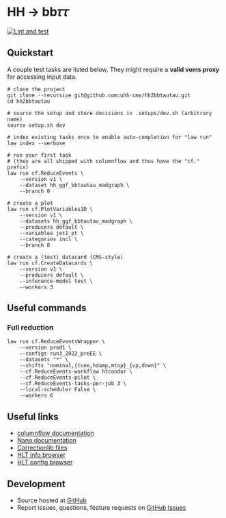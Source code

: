 # HH → bb𝜏𝜏

[![Lint and test](https://github.com/uhh-cms/hh2bbtautau/actions/workflows/lint_and_test.yaml/badge.svg)](https://github.com/uhh-cms/hh2bbtautau/actions/workflows/lint_and_test.yaml)

## Quickstart

A couple test tasks are listed below.
They might require a **valid voms proxy** for accessing input data.

```shell
# clone the project
git clone --recursive git@github.com:uhh-cms/hh2bbtautau.git
cd hh2bbtautau

# source the setup and store decisions in .setups/dev.sh (arbitrary name)
source setup.sh dev

# index existing tasks once to enable auto-completion for "law run"
law index --verbose

# run your first task
# (they are all shipped with columnflow and thus have the "cf." prefix)
law run cf.ReduceEvents \
    --version v1 \
    --dataset hh_ggf_bbtautau_madgraph \
    --branch 0

# create a plot
law run cf.PlotVariables1D \
    --version v1 \
    --datasets hh_ggf_bbtautau_madgraph \
    --producers default \
    --variables jet1_pt \
    --categories incl \
    --branch 0

# create a (test) datacard (CMS-style)
law run cf.CreateDatacards \
    --version v1 \
    --producers default \
    --inference-model test \
    --workers 3
```

## Useful commands

### Full reduction

```shell
law run cf.ReduceEventsWrapper \
    --version prod1 \
    --configs run3_2022_preEE \
    --datasets "*" \
    --shifts "nominal,{tune,hdamp,mtop}_{up,down}" \
    --cf.ReduceEvents-workflow htcondor \
    --cf.ReduceEvents-pilot \
    --cf.ReduceEvents-tasks-per-job 3 \
    --local-scheduler False \
    --workers 6
```

## Useful links

- [columnflow documentation](https://columnflow.readthedocs.io/en/latest/index.html)
- [Nano documentation](https://gitlab.cern.ch/cms-nanoAOD/nanoaod-doc)
- [Correctionlib files](https://gitlab.cern.ch/cms-nanoAOD/jsonpog-integration)
- [HLT info browser](https://cmshltinfo.app.cern.ch/path/HLT_MediumChargedIsoPFTau180HighPtRelaxedIso_Trk50_eta2p1_v)
- [HLT config browser](https://cmshltcfg.app.cern.ch/open?db=online&cfg=%2Fcdaq%2Fphysics%2FRun2018%2F2e34%2Fv2.1.5%2FHLT%2FV2)

## Development

- Source hosted at [GitHub](https://github.com/uhh-cms/hh2bbtautau)
- Report issues, questions, feature requests on [GitHub Issues](https://github.com/uhh-cms/hh2bbtautau/issues)
